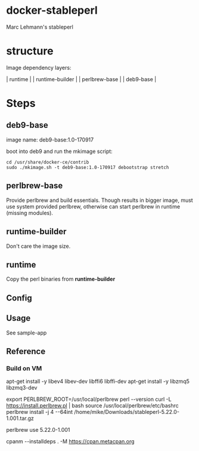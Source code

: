 # docker-stableperl

Marc Lehmann's stableperl

# structure

Image dependency layers:

| runtime |
| runtime-builder |
| perlbrew-base |
| deb9-base |


# Steps

## deb9-base

image name: deb9-base:1.0-170917

boot into deb9 and run the mkimage script:

	cd /usr/share/docker-ce/contrib
	sudo ./mkimage.sh -t deb9-base:1.0-170917 debootstrap stretch

## perlbrew-base

Provide perlbrew and build essentials. Though results in bigger image, must use system provided perlbrew, 
otherwise can start perlbrew in runtime (missing modules).

## runtime-builder

Don't care the image size.

## runtime

Copy the perl binaries from **runtime-builder**


## Config


## Usage

See sample-app

## Reference

### Build on VM

apt-get install -y libev4 libev-dev libffi6 libffi-dev
apt-get install -y libzmq5 libzmq3-dev

export PERLBREW_ROOT=/usr/local/perlbrew
perl --version
curl -L https://install.perlbrew.pl | bash
source /usr/local/perlbrew/etc/bashrc
perlbrew install -j 4 --64int  /home/mike/Downloads/stableperl-5.22.0-1.001.tar.gz

perlbrew use 5.22.0-1.001

cpanm --installdeps . -M https://cpan.metacpan.org
